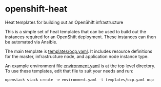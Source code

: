 # openshift-heat
Heat templates for building out an OpenShift infrastructure

This is a simple set of heat templates that can be used to build out
the instances required for an OpenShift deployment.  These instances
can then be automated via Ansible.

The main template is [templates/ocp.yaml](templates/ocp.yaml). It includes
resource definitions for the master, infrastructure node, and
application node instance type.

An example environment file [environment.yaml](environment.yaml) is at
the top level directory. To use these templates, edit that file to suit your needs and run:

```
openstack stack create -e environment.yaml -t templates/ocp.yaml ocp
```
